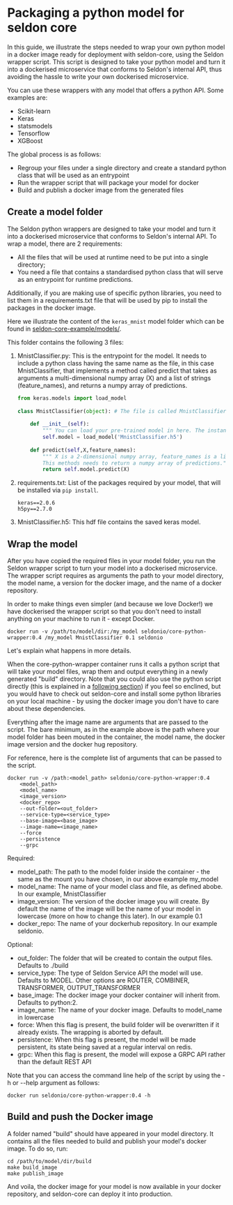 # Packaging a python  model for seldon core
In this guide, we illustrate the steps needed to wrap your own python model in a docker image ready for deployment with seldon-core, using the Seldon wrapper script. This script is designed to take your python model and turn it into a dockerised microservice that conforms to Seldon's internal API, thus avoiding the hassle to write your own dockerised microservice.

You can use these wrappers with any model that offers a python API. Some examples are:
* Scikit-learn
* Keras
* statsmodels
* Tensorflow
* XGBoost

The global process is as follows:
* Regroup your files under a single directory and create a standard python class that will be used as an entrypoint
* Run the wrapper script that will package your model for docker
* Build and publish a docker image from the generated files


## Create a model folder

The Seldon python wrappers are designed to take your model and turn it into a dockerised microservice that conforms to Seldon's internal API. 
To wrap a model, there are 2 requirements:
* All the files that will be used at runtime need to be put into a single directory;
* You need a file that contains a standardised python class that will serve as an entrypoint for runtime predictions.

Additionally, if you are making use of specific python libraries, you need to list them in a requirements.txt file that will be used by pip to install the packages in the docker image.

Here we illustrate the content of the ```keras_mnist``` model folder which can be found in [seldon-core-example/models/](https://github.com/SeldonIO/seldon-core-examples).

This folder contains the following 3 files: 

1. MnistClassifier.py: This is the entrypoint for the model. It needs to include a python class having the same name as the file, in this case MnistClassifier, that implements a method called predict that takes as arguments a multi-dimensional numpy array (X) and a list of strings (feature_names), and returns a numpy array of predictions. 

	
    ```python
    from keras.models import load_model
	    
    class MnistClassifier(object): # The file is called MnistClassifier.py
	    
        def __init__(self):
			""" You can load your pre-trained model in here. The instance will be created once when the docker container starts running on the cluster. """
            self.model = load_model('MnistClassifier.h5')
		    
        def predict(self,X,feature_names):
			""" X is a 2-dimensional numpy array, feature_names is a list of strings. 
			This methods needs to return a numpy array of predictions."""
            return self.model.predict(X)
    ```
2. requirements.txt: List of the packages required by your model, that will be installed via ```pip install```.
   ```
   keras==2.0.6 
   h5py==2.7.0
   ```
 	    	
3. MnistClassifier.h5: This hdf file contains the saved keras model. 

## Wrap the model

After you have copied the required files in your model folder, you run the Seldon wrapper script to turn your model into a dockerised microservice. The wrapper script requires as arguments the path to your model directory, the model name, a version for the docker image, and the name of a docker repository.

In order to make things even simpler (and because we love Docker!) we have dockerised the wrapper script so that you don't need to install anything on your machine to run it - except Docker.

```
docker run -v /path/to/model/dir:/my_model seldonio/core-python-wrapper:0.4 /my_model MnistClassifier 0.1 seldonio
```

Let's explain what happens in more details.

When the core-python-wrapper container runs it calls a python script that will take your model files, wrap them and output everything in a newly generated "build" directory. Note that you could also use the python script directly (this is explained in a [following section](link)) if you feel so enclined, but you would have to check out seldon-core and install some python libraries on your local machine - by using the docker image you don't have to care about these dependencies.

Everything after the image name are arguments that are passed to the script. The bare minimum, as in the example above is the path where your model folder has been mouted in the container, the model name, the docker image version and the docker hug repository.

For reference, here is the complete list of arguments that can be passed to the script.

```
docker run -v /path:<model_path> seldonio/core-python-wrapper:0.4 
	<model_path>
	<model_name>
	<image_version>
	<docker_repo>
	--out-folder=<out_folder>
	--service-type=<service_type>
	--base-image=<base_image>
	--image-name=<image_name>
	--force
	--persistence
	--grpc
```

Required:
* model_path: The path to the model folder inside the container - the same as the mount you have chosen, in our above example my_model
* model_name: The name of your model class and file, as defined abobe. In our example, MnistClassifier
* image_version: The version of the docker image you will create. By default the name of the image will be the name of your model in lowercase (more on how to change this later). In our example 0.1
* docker_repo: The name of your dockerhub repository. In our example seldonio.

Optional:
* out_folder: The folder that will be created to contain the output files. Defaults to ./build
* service_type: The type of Seldon Service API the model will use. Defaults to MODEL. Other options are ROUTER, COMBINER, TRANSFORMER, OUTPUT_TRANSFORMER
* base_image: The docker image your docker container will inherit from. Defaults to python:2.
* image_name: The name of your docker image. Defaults to model_name in lowercase
* force: When this flag is present, the build folder will be overwritten if it already exists. The wrapping is aborted by default.
* persistence: When this flag is present, the model will be made persistent, its state being saved at a regular interval on redis.
* grpc: When this flag is present, the model will expose a GRPC API rather than the default REST API

Note that you can access the command line help of the script by using the -h or --help argument as follows:

```
docker run seldonio/core-python-wrapper:0.4 -h
```

## Build and push the Docker image

A folder named "build" should have appeared in your model directory. It contains all the files needed to build and publish your model's docker image.
To do so, run:

```
cd /path/to/model/dir/build
make build_image
make publish_image
```

And voila, the docker image for your model is now available in your docker repository, and seldon-core can deploy it into production.
